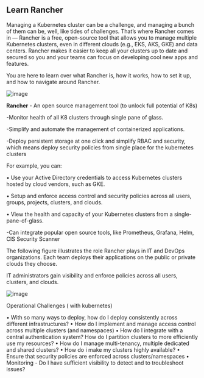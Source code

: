 ## Learn Rancher

Managing a Kubernetes cluster can be a challenge, and managing a bunch of them can be, well, like tides of challenges. That’s where Rancher comes in — Rancher is a free, open-source tool that allows you to manage multiple Kubernetes clusters, even in different clouds (e.g., EKS, AKS, GKE) and data centers. Rancher makes it easier to keep all your clusters up to date and secured so you and your teams can focus on developing cool new apps and features.

You are here to learn over what Rancher is, how it works, how to set it up, and how to navigate around Rancher.


![image](https://github.com/ashrafkgit/Linux/assets/134578702/ac9d5c15-ba62-45e2-806f-b461c3cc76cf)



**Rancher** - An open source management tool (to unlock full potential of K8s)

-Monitor health of all K8 clusters through single pane of glass.

-Simplify and automate the management of containerized applications.

-Deploy persistent storage at one click and simplify RBAC and security, which means deploy security policies from single place for the kubernetes clusters 
	
For example, you can:
  
• Use your Active Directory credentials to access Kubernetes clusters hosted by cloud vendors, such as GKE.
  
• Setup and enforce access control and security policies across all users, groups, projects, clusters, and clouds.
	
• View the health and capacity of your Kubernetes clusters from a single-pane-of-glass.

-Can integrate popular open source tools, like Prometheus, Grafana, Helm, CIS Security Scanner 

The following figure illustrates the role Rancher plays in IT and DevOps organizations. Each team deploys their applications on the public or private clouds they choose. 

IT administrators gain visibility and enforce policies across all users, clusters, and clouds.

![image](https://github.com/ashrafkgit/Linux/assets/134578702/8a86606a-3f52-4d65-866a-1d3a1a1ee234)

Operational Challenges ( with kubernetes) 

• With so many ways to deploy, how do I deploy consistently across different infrastructures?
• How do I implement and manage access control across multiple clusters (and namespaces)
• How do I integrate with a central authentication system?
How do I partition clusters to more efficiently use my resources?
• How do I manage multi-tenancy, multiple dedicated and shared clusters?
• How do i make my clusters highly available?
• Ensure that security policies are enforced across clusters/namespaces
• Monitoring - Do I have sufficient visibility to detect and to troubleshoot issues?

